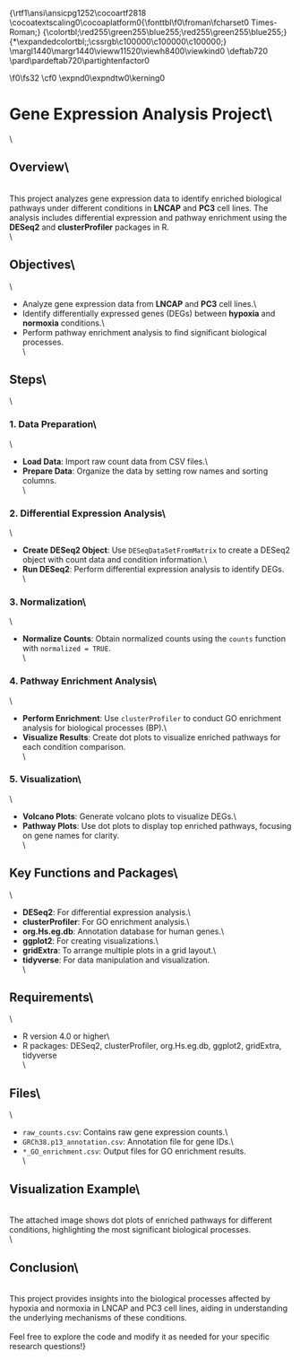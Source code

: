 {\rtf1\ansi\ansicpg1252\cocoartf2818
\cocoatextscaling0\cocoaplatform0{\fonttbl\f0\froman\fcharset0 Times-Roman;}
{\colortbl;\red255\green255\blue255;\red255\green255\blue255;}
{\*\expandedcolortbl;;\cssrgb\c100000\c100000\c100000;}
\margl1440\margr1440\vieww11520\viewh8400\viewkind0
\deftab720
\pard\pardeftab720\partightenfactor0

\f0\fs32 \cf0 \expnd0\expndtw0\kerning0
# Gene Expression Analysis Project\
\
## Overview\
\
This project analyzes gene expression data to identify enriched biological pathways under different conditions in **LNCAP** and **PC3** cell lines. The analysis includes differential expression and pathway enrichment using the **DESeq2** and **clusterProfiler** packages in R.\
\
## Objectives\
\
- Analyze gene expression data from **LNCAP** and **PC3** cell lines.\
- Identify differentially expressed genes (DEGs) between **hypoxia** and **normoxia** conditions.\
- Perform pathway enrichment analysis to find significant biological processes.\
\
## Steps\
\
### 1. Data Preparation\
\
- **Load Data**: Import raw count data from CSV files.\
- **Prepare Data**: Organize the data by setting row names and sorting columns.\
\
### 2. Differential Expression Analysis\
\
- **Create DESeq2 Object**: Use `DESeqDataSetFromMatrix` to create a DESeq2 object with count data and condition information.\
- **Run DESeq2**: Perform differential expression analysis to identify DEGs.\
\
### 3. Normalization\
\
- **Normalize Counts**: Obtain normalized counts using the `counts` function with `normalized = TRUE`.\
\
### 4. Pathway Enrichment Analysis\
\
- **Perform Enrichment**: Use `clusterProfiler` to conduct GO enrichment analysis for biological processes (BP).\
- **Visualize Results**: Create dot plots to visualize enriched pathways for each condition comparison.\
\
### 5. Visualization\
\
- **Volcano Plots**: Generate volcano plots to visualize DEGs.\
- **Pathway Plots**: Use dot plots to display top enriched pathways, focusing on gene names for clarity.\
\
## Key Functions and Packages\
\
- **DESeq2**: For differential expression analysis.\
- **clusterProfiler**: For GO enrichment analysis.\
- **org.Hs.eg.db**: Annotation database for human genes.\
- **ggplot2**: For creating visualizations.\
- **gridExtra**: To arrange multiple plots in a grid layout.\
- **tidyverse**: For data manipulation and visualization.\
\
## Requirements\
\
- R version 4.0 or higher\
- R packages: DESeq2, clusterProfiler, org.Hs.eg.db, ggplot2, gridExtra, tidyverse\
\
## Files\
\
- `raw_counts.csv`: Contains raw gene expression counts.\
- `GRCh38.p13_annotation.csv`: Annotation file for gene IDs.\
- `*_GO_enrichment.csv`: Output files for GO enrichment results.\
\
## Visualization Example\
\
The attached image shows dot plots of enriched pathways for different conditions, highlighting the most significant biological processes.\
\
## Conclusion\
\
This project provides insights into the biological processes affected by hypoxia and normoxia in LNCAP and PC3 cell lines, aiding in understanding the underlying mechanisms of these conditions.\
\
Feel free to explore the code and modify it as needed for your specific research questions!}